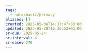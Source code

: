 ```yaml
---
tags:
  - note/basic/primary
aliases: []
created: 2025-05-06T14:37:47+03:00
updated: 2025-05-20T15:30:52+03:00
sr-due: 2025-05-24
sr-interval: 4
sr-ease: 270
---
```


